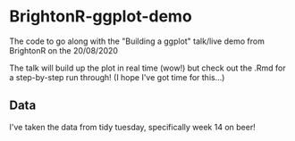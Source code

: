 # BrightonR-ggplot-demo
The code to go along with the "Building a ggplot" talk/live demo from BrightonR on the 20/08/2020

The talk will build up the plot in real time (wow!) but check out the .Rmd for a step-by-step run through! (I hope I've got time for this...) 

## Data

I've taken the data from tidy tuesday, specifically week 14 on beer!
